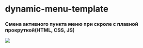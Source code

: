 # dynamic-menu-template
<h3>Смена активного пункта меню при скроле с плавной прокруткой(HTML, CSS, JS)</h3>
<img src="https://imprintpublications.ca/wp-content/uploads/2021/10/website-navigation-survey.png"/>
